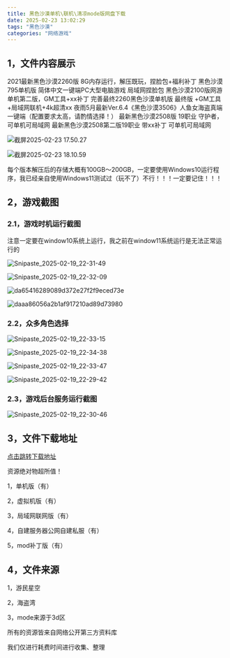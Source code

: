 ```yaml
---
title: 黑色沙漠单机\联机\清凉mode版网盘下载
date: 2025-02-23 13:02:29
tags: "黑色沙漠"
categories: "网络游戏"
---
```



## 1，文件内容展示
2021最新黑色沙漠2260版 8G内存运行，解压既玩，捏脸包+福利补丁
黑色沙漠795单机版 简体中文一键端PC大型电脑游戏 局域网捏脸包
黑色沙漠2100版网游单机第二版，GM工具+xx补丁
完善最终2260黑色沙漠单机版 最终版 +GM工具+局域网联机+4k超清xx
夜雨5月最新Ver.6.4《黑色沙漠3506》人鱼女海盗真端 一键端（配置要求太高，请酌情选择！）
最新黑色沙漠2508版 19职业 守护者，可单机可局域网
最新黑色沙漠2508第二版19职业 带xx补丁 可单机可局域网


![截屏2025-02-23 17.50.27](https://linkee-top-public.oss-cn-hangzhou.aliyuncs.com/ershop/202502231754695.png)



![截屏2025-02-23 18.10.59](https://linkee-top-public.oss-cn-hangzhou.aliyuncs.com/ershop/202502231811061.png)



每个版本解压后的存储大概有100GB～200GB，一定要使用Windows10运行程序，我已经亲自使用Windows11测试过（玩不了）不行！！！一定要记住！！！



## 2，游戏截图

### 2.1，游戏时机运行截图

​	注意一定要在window10系统上运行，我之前在window11系统运行是无法正常运行的

![Snipaste_2025-02-19_22-31-49](https://linkee-top-public.oss-cn-hangzhou.aliyuncs.com/ershop/202502231744103.png)



![Snipaste_2025-02-19_22-32-09](https://linkee-top-public.oss-cn-hangzhou.aliyuncs.com/ershop/202502231743375.png)



![da65416289089d372e27f2f9eced73e](https://linkee-top-public.oss-cn-hangzhou.aliyuncs.com/ershop/202502231752776.jpg)



![daaa86056a2b1af917210ad89d73980](https://linkee-top-public.oss-cn-hangzhou.aliyuncs.com/ershop/202502231751123.jpg)



### 2.2，众多角色选择

![Snipaste_2025-02-19_22-33-15](https://linkee-top-public.oss-cn-hangzhou.aliyuncs.com/ershop/202502231743833.png)



![Snipaste_2025-02-19_22-34-38](https://linkee-top-public.oss-cn-hangzhou.aliyuncs.com/ershop/202502231742181.png)



![Snipaste_2025-02-19_22-33-47](https://linkee-top-public.oss-cn-hangzhou.aliyuncs.com/ershop/202502231743057.png)



![Snipaste_2025-02-19_22-29-42](https://linkee-top-public.oss-cn-hangzhou.aliyuncs.com/ershop/202502231744558.png)



### 2.3，游戏后台服务运行截图

![Snipaste_2025-02-19_22-30-46](https://linkee-top-public.oss-cn-hangzhou.aliyuncs.com/ershop/202502231746832.png)



## 3，文件下载地址
[点击跳转下载地址](https://pan.baidu.com/s/13Xqbg_EjLbh36yQULryrVw?pwd=asgi)



资源绝对物超所值！

1，单机版（有）

2，虚拟机版（有）

3，局域网联网版（有）

4，自建服务器公网自建私服（有）

5，mod补丁版（有）




## 4，文件来源

1，游民星空

2，海盗湾

3，mode来源于3d区

所有的资源皆来自网络公开第三方资料库

我们仅进行耗费时间进行收集、整理

